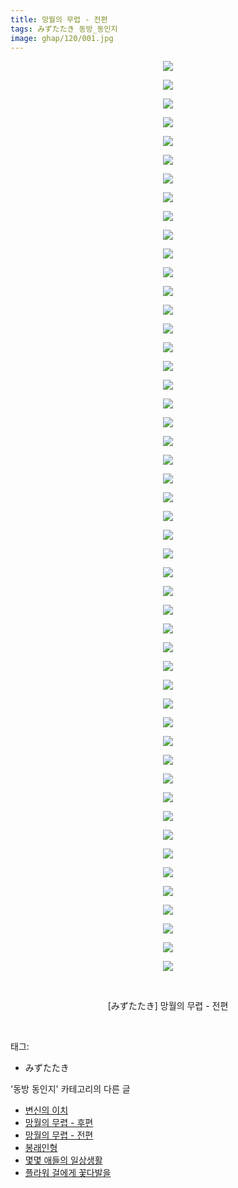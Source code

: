 ```yaml
---
title: 망월의 무렵 - 전편
tags: みずたたき 동방_동인지
image: ghap/120/001.jpg
---
```

<div class="article">
<p style="text-align: center; clear: none; float: none;"><img src="{{ site.nasurl }}/ghap/120/001.jpg"/></p>
<p style="text-align: center; clear: none; float: none;"><img src="{{ site.nasurl }}/ghap/120/002.jpg"/></p>
<p style="text-align: center; clear: none; float: none;"><img src="{{ site.nasurl }}/ghap/120/003.jpg"/></p>
<p style="text-align: center; clear: none; float: none;"><img src="{{ site.nasurl }}/ghap/120/004.jpg"/></p>
<p style="text-align: center; clear: none; float: none;"><img src="{{ site.nasurl }}/ghap/120/005.jpg"/></p>
<p style="text-align: center; clear: none; float: none;"><img src="{{ site.nasurl }}/ghap/120/006.jpg"/></p>
<p style="text-align: center; clear: none; float: none;"><img src="{{ site.nasurl }}/ghap/120/007.jpg"/></p>
<p style="text-align: center; clear: none; float: none;"><img src="{{ site.nasurl }}/ghap/120/008.jpg"/></p>
<p style="text-align: center; clear: none; float: none;"><img src="{{ site.nasurl }}/ghap/120/009.jpg"/></p>
<p style="text-align: center; clear: none; float: none;"><img src="{{ site.nasurl }}/ghap/120/010.jpg"/></p>
<p style="text-align: center; clear: none; float: none;"><img src="{{ site.nasurl }}/ghap/120/011.jpg"/></p>
<p style="text-align: center; clear: none; float: none;"><img src="{{ site.nasurl }}/ghap/120/012.jpg"/></p>
<p style="text-align: center; clear: none; float: none;"><img src="{{ site.nasurl }}/ghap/120/013.jpg"/></p>
<p style="text-align: center; clear: none; float: none;"><img src="{{ site.nasurl }}/ghap/120/014.jpg"/></p>
<p style="text-align: center; clear: none; float: none;"><img src="{{ site.nasurl }}/ghap/120/015.jpg"/></p>
<p style="text-align: center; clear: none; float: none;"><img src="{{ site.nasurl }}/ghap/120/016.jpg"/></p>
<p style="text-align: center; clear: none; float: none;"><img src="{{ site.nasurl }}/ghap/120/017.jpg"/></p>
<p style="text-align: center; clear: none; float: none;"><img src="{{ site.nasurl }}/ghap/120/018.jpg"/></p>
<p style="text-align: center; clear: none; float: none;"><img src="{{ site.nasurl }}/ghap/120/019.jpg"/></p>
<p style="text-align: center; clear: none; float: none;"><img src="{{ site.nasurl }}/ghap/120/020.jpg"/></p>
<p style="text-align: center; clear: none; float: none;"><img src="{{ site.nasurl }}/ghap/120/021.jpg"/></p>
<p style="text-align: center; clear: none; float: none;"><img src="{{ site.nasurl }}/ghap/120/022.jpg"/></p>
<p style="text-align: center; clear: none; float: none;"><img src="{{ site.nasurl }}/ghap/120/023.jpg"/></p>
<p style="text-align: center; clear: none; float: none;"><img src="{{ site.nasurl }}/ghap/120/024.jpg"/></p>
<p style="text-align: center; clear: none; float: none;"><img src="{{ site.nasurl }}/ghap/120/025.jpg"/></p>
<p style="text-align: center; clear: none; float: none;"><img src="{{ site.nasurl }}/ghap/120/026.jpg"/></p>
<p style="text-align: center; clear: none; float: none;"><img src="{{ site.nasurl }}/ghap/120/027.jpg"/></p>
<p style="text-align: center; clear: none; float: none;"><img src="{{ site.nasurl }}/ghap/120/028.jpg"/></p>
<p style="text-align: center; clear: none; float: none;"><img src="{{ site.nasurl }}/ghap/120/029.jpg"/></p>
<p style="text-align: center; clear: none; float: none;"><img src="{{ site.nasurl }}/ghap/120/030.jpg"/></p>
<p style="text-align: center; clear: none; float: none;"><img src="{{ site.nasurl }}/ghap/120/031.jpg"/></p>
<p style="text-align: center; clear: none; float: none;"><img src="{{ site.nasurl }}/ghap/120/032.jpg"/></p>
<p style="text-align: center; clear: none; float: none;"><img src="{{ site.nasurl }}/ghap/120/033.jpg"/></p>
<p style="text-align: center; clear: none; float: none;"><img src="{{ site.nasurl }}/ghap/120/034.jpg"/></p>
<p style="text-align: center; clear: none; float: none;"><img src="{{ site.nasurl }}/ghap/120/035.jpg"/></p>
<p style="text-align: center; clear: none; float: none;"><img src="{{ site.nasurl }}/ghap/120/036.jpg"/></p>
<p style="text-align: center; clear: none; float: none;"><img src="{{ site.nasurl }}/ghap/120/037.jpg"/></p>
<p style="text-align: center; clear: none; float: none;"><img src="{{ site.nasurl }}/ghap/120/038.jpg"/></p>
<p style="text-align: center; clear: none; float: none;"><img src="{{ site.nasurl }}/ghap/120/039.jpg"/></p>
<p style="text-align: center; clear: none; float: none;"><img src="{{ site.nasurl }}/ghap/120/040.jpg"/></p>
<p style="text-align: center; clear: none; float: none;"><img src="{{ site.nasurl }}/ghap/120/041.jpg"/></p>
<p style="text-align: center; clear: none; float: none;"><img src="{{ site.nasurl }}/ghap/120/042.jpg"/></p>
<p style="text-align: center; clear: none; float: none;"><img src="{{ site.nasurl }}/ghap/120/043.jpg"/></p>
<p style="text-align: center; clear: none; float: none;"><img src="{{ site.nasurl }}/ghap/120/044.jpg"/></p>
<p style="text-align: center; clear: none; float: none;"><img src="{{ site.nasurl }}/ghap/120/045.jpg"/></p>
<p style="text-align: center; clear: none; float: none;"><img src="{{ site.nasurl }}/ghap/120/046.jpg"/></p>
<p style="text-align: center; clear: none; float: none;"><img src="{{ site.nasurl }}/ghap/120/047.jpg"/></p>
<p style="text-align: center; clear: none; float: none;"><img src="{{ site.nasurl }}/ghap/120/048.jpg"/></p>
<p style="text-align: center; clear: none; float: none;"><img src="{{ site.nasurl }}/ghap/120/049.jpg"/></p>
<p style="text-align: center; clear: none; float: none;"><br/></p>
<p style="text-align: center; clear: none; float: none;">[みずたたき] 망월의 무렵 - 전편</p>
<p><br/></p>
</div><div class="tagTrail">
<p>태그: </p>
<ul>
<li>みずたたき</li>
</ul>
</div><div class="another">
<p>'동방 동인지' 카테고리의 다른 글</p>
<ul>
<li><a href="/2016-06-18-ghap_123">변신의 이치</a></li>
<li><a href="/2016-06-18-ghap_122">망월의 무렵 - 후편</a></li>
<li><a href="/2016-06-18-ghap_120">망월의 무렵 - 전편</a></li>
<li><a href="/2016-06-18-ghap_119">봉래인형</a></li>
<li><a href="/2016-06-18-ghap_118">몇몇 애들의 일상생활</a></li>
<li><a href="/2016-06-18-ghap_117">플라워 걸에게 꽃다발을</a></li>
</ul>
</div><div class="cb_module cb_fluid">
<div class="cb_wrt cb_profile">
</div><!-- commentList close -->
</div>